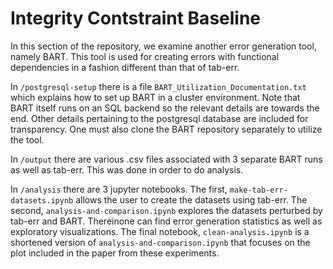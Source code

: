 # Integrity Contstraint Baseline

In this section of the repository, we examine another error generation tool, namely BART. This tool is used for creating errors with functional dependencies in a fashion different than that of tab-err.

In `/postgresql-setup` there is a file `BART_Utilization_Documentation.txt` which explains how to set up BART in a cluster environment. Note that BART itself runs on an SQL backend so the relevant details are towards the end. Other details pertaining to the postgresql database are included for transparency. One must also clone the BART repository separately to utilize the tool.

In `/output` there are various .csv files associated with 3 separate BART runs as well as tab-err. This was done in order to do analysis.

In `/analysis` there are 3 jupyter notebooks. The first, `make-tab-err-datasets.ipynb` allows the user to create the datasets using tab-err. The second, `analysis-and-comparison.ipynb` explores the datasets perturbed by tab-err and BART. Thereinone can find error generation statistics as well as exploratory visualizations. The final notebook, `clean-analysis.ipynb` is a shortened version of `analysis-and-comparison.ipynb` that focuses on the plot included in the paper from these experiments.